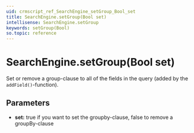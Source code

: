```yaml
---
uid: crmscript_ref_SearchEngine_setGroup_Bool_set
title: SearchEngine.setGroup(Bool set)
intellisense: SearchEngine.setGroup
keywords: setGroup(Bool)
so.topic: reference
---
```


# SearchEngine.setGroup(Bool set)

Set or remove  a group-clause to all of the fields in the query (added by the `addField()`-function).

## Parameters

* **set:** true if you want to set the groupby-clause, false to remove a groupBy-clause

